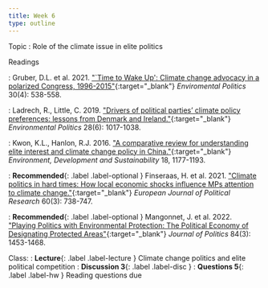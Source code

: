 ```yaml
---
title: Week 6
type: outline
---
```


Topic
: Role of the climate issue in elite politics

Readings

: Gruber, D.L. et al. 2021. ["`Time to Wake Up': Climate change advocacy in a polarized Congress, 1996-2015"](https://doi.org/10.1080/09644016.2020.1786333){:target="_blank"} _Enviromental Politics_ 30(4): 538-558.

: Ladrech, R., Little, C. 2019. ["Drivers of political parties’ climate policy preferences: lessons from Denmark and Ireland."](https://doi.org/10.1080/09644016.2019.1625157){:target="_blank"} _Environmental Politics_ 28(6): 1017-1038.

: Kwon, K.L., Hanlon, R.J. 2016. ["A comparative review for understanding elite interest and climate change policy in China."](https://doi.org/10.1007/s10668-015-9696-0){:target="_blank"} _Environment, Development and Sustainability_ 18, 1177-1193.

: **Recommended**{: .label .label-optional } Finseraas, H. et al. 2021. ["Climate politics in hard times: How local economic shocks influence MPs attention to climate change."](https://doi.org/10.1111/1475-6765.12415){:target="_blank"} _European Journal of Political Research_ 60(3): 738-747.

: **Recommended**{: .label .label-optional } Mangonnet, J. et al. 2022. ["Playing Politics with Environmental Protection: The Political Economy of Designating Protected Areas"](https://doi.org/10.1086/718978){:target="_blank"} _Journal of Politics_ 84(3): 1453-1468.

Class:
: **Lecture**{: .label .label-lecture } Climate change politics and elite political competition
: **Discussion 3**{: .label .label-disc }
: **Questions 5**{: .label .label-hw } Reading questions due
